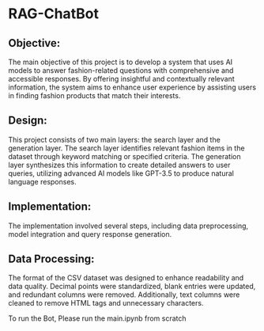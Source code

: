 # RAG-ChatBot

## Objective:
The main objective of this project is to develop a system that uses AI models to answer
fashion-related questions with comprehensive and accessible responses. By offering
insightful and contextually relevant information, the system aims to enhance user
experience by assisting users in finding fashion products that match their interests.
## Design:
This project consists of two main layers: the search layer and the generation layer. The
search layer identifies relevant fashion items in the dataset through keyword matching or
specified criteria. The generation layer synthesizes this information to create detailed
answers to user queries, utilizing advanced AI models like GPT-3.5 to produce natural
language responses.
## Implementation:
The implementation involved several steps, including data preprocessing, model
integration and query response generation.
## Data Processing:
The format of the CSV dataset was designed to enhance readability and data quality.
Decimal points were standardized, blank entries were updated, and redundant columns
were removed. Additionally, text columns were cleaned to remove HTML tags and
unnecessary characters.

To run the Bot, Please run the main.ipynb from scratch
